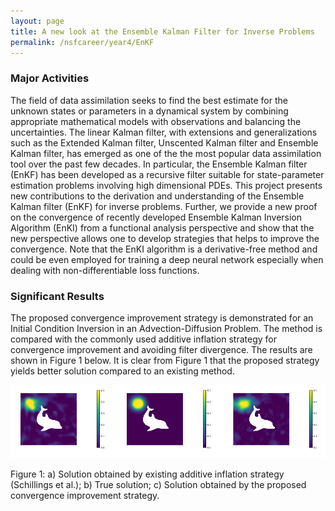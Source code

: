 ```yaml
---
layout: page
title: A new look at the Ensemble Kalman Filter for Inverse Problems
permalink: /nsfcareer/year4/EnKF
---
```



### Major Activities

The field of data assimilation seeks to find the best estimate for the unknown states or parameters in a dynamical system by combining appropriate mathematical models with observations and balancing the uncertainties.  The linear Kalman filter, with extensions and generalizations such as the Extended Kalman filter,  Unscented Kalman filter and Ensemble Kalman filter, has emerged as one of the the most popular data assimilation tool over the past few decades. In particular, the Ensemble Kalman filter (EnKF) has been developed as a recursive filter suitable for state-parameter estimation problems  involving high dimensional PDEs. This project presents new contributions to the derivation and understanding of the Ensemble Kalman filter (EnKF) for inverse problems. Further, we provide a new proof on the convergence of recently developed Ensemble Kalman Inversion Algorithm (EnKI) from a functional analysis perspective and show that the new perspective allows one to develop strategies that helps to improve the convergence.  Note that the EnKI algorithm is a derivative-free method and could be even employed for training a deep neural network especially when dealing with non-differentiable loss functions.



### Significant Results

The proposed convergence improvement strategy is demonstrated for an Initial Condition Inversion in an Advection-Diffusion Problem. The method is compared with the commonly used additive inflation strategy for convergence improvement and avoiding filter divergence. The results are shown in Figure 1 below. It is clear from Figure 1 that the proposed strategy yields better solution compared to an existing method.



<p align="center">
<img src="/assets/figures/Krish/enkf.png">
<figcaption>Figure 1: a)  Solution obtained by existing additive inflation strategy (Schillings et al.); b) True solution; c) Solution obtained by the proposed convergence improvement strategy.</figcaption>
</p>

